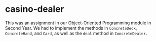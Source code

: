 # casino-dealer
This was an assignment in our Object-Oriented Programming module in Second Year. We had to implement the methods in `ConcreteDeck`, `ConcreteHand`, and `Card`, as well as the `deal` method in `ConcreteDealer`.

